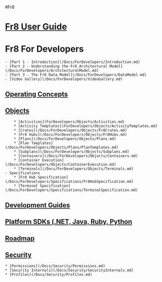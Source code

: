 #Fr8  

[Fr8 User Guide](/Docs/ForUsers/Fr8ForUsers.md)  
=============================

Fr8 For Developers  
===================
    - [Part 1 - Introduction](/Docs/ForDevelopers/Introduction.md)   
    - [Part 2 - Understanding the Fr8 Architectural Model](/Docs/ForDevelopers/ArchitecturalModel.md)   
    - [Part 3 - The Fr8 Data Model](/Docs/ForDevelopers/DataModel.md)  
    - [Video Gallery](/Docs/ForDevelopers/VideoGallery.md)
    
[Operating Concepts](/Docs/ForDevelopers/OperatingConceptsHome.md)
-----------------------------------------------
       
[Objects](ForDevelopers/Objects/Objects.md)  
-----------------------------------------
        * [Activities](ForDevelopers/Objects/Activities.md)  
        * [Activity Templates](ForDevelopers/Objects/ActivityTemplates.md)  
        * [Crates](/Docs/ForDevelopers/Objects/Fr8Crates.md)  
        * [Fr8 Hubs](/Docs/ForDevelopers/Objects/Fr8Hubs.md)  
        * [Plans](/Docs/ForDevelopers/Objects/Plans.md)  
        * [Plan Templates](/Docs/ForDevelopers/Objects/Plans/PlanTemplates.md)
        * [Subplans](/Docs/ForDevelopers/Objects/Subplans.md)  
        * [Containers](/Docs/ForDevelopers/Objects/Containers.md)  
        * [Container Execution](/Docs/ForDevelopers/Objects/ContainerExecution.md)  
        * [Terminals](/Docs/ForDevelopers/Objects/Terminals.md)        
    - Specifications  
        * [Fr8 Hub Specification](/Docs/ForDevelopers/Specifications/Fr8HubSpecification.md)  
        * [Terminal Specification](/Docs/ForDevelopers/Specifications/TerminalSpecification.md)  
        
[Development Guides](ForDevelopers/DevGuideHome.md)  
-----------------------------

[Platform SDKs (.NET, Java, Ruby, Python](ForDevelopers/SDKHome.md)
----------------------------------

[Roadmap](/Docs/Roadmap)
--------------------------------------
   
        
   
[Security](/Docs/Security/SecurityOverview.md)  
----------------------------------
    * [Permissions](/Docs/Security/Permissions.md)
    * [Security Internals](/Docs/Security/SecurityInternals.md)
    * [Profiles](/Docs/Security/Profiles.md)
